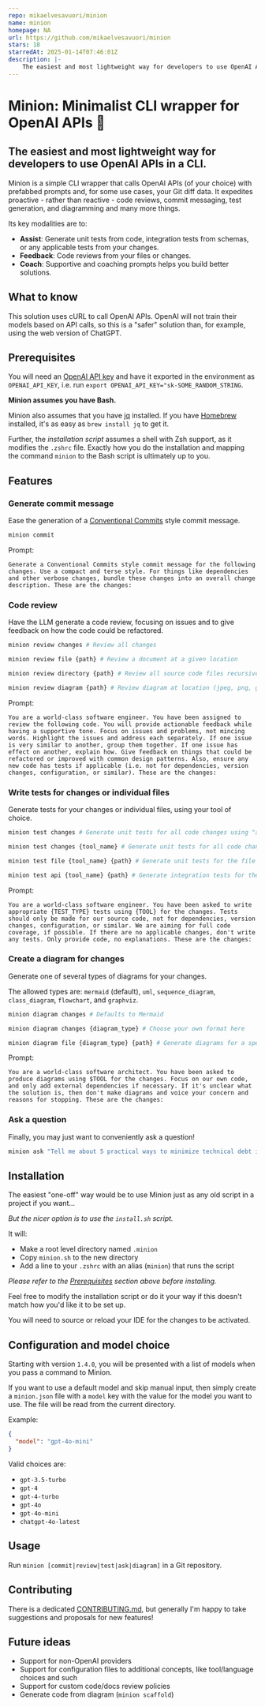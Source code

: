 ```yaml
---
repo: mikaelvesavuori/minion
name: minion
homepage: NA
url: https://github.com/mikaelvesavuori/minion
stars: 18
starredAt: 2025-01-14T07:46:01Z
description: |-
    The easiest and most lightweight way for developers to use OpenAI APIs in a CLI.
---
```


# Minion: Minimalist CLI wrapper for OpenAI APIs 👾

## The easiest and most lightweight way for developers to use OpenAI APIs in a CLI.

Minion is a simple CLI wrapper that calls OpenAI APIs (of your choice) with prefabbed prompts and, for some use cases, your Git diff data. It expedites proactive - rather than reactive - code reviews, commit messaging, test generation, and diagramming and many more things.

Its key modalities are to:

- **Assist**: Generate unit tests from code, integration tests from schemas, or any applicable tests from your changes.
- **Feedback**: Code reviews from your files or changes.
- **Coach**: Supportive and coaching prompts helps you build better solutions.

## What to know

This solution uses cURL to call OpenAI APIs. OpenAI will not train their models based on API calls, so this is a "safer" solution than, for example, using the web version of ChatGPT.

## Prerequisites

You will need an [OpenAI API key](https://help.openai.com/en/articles/4936850-where-do-i-find-my-secret-api-key) and have it exported in the environment as `OPENAI_API_KEY`, i.e. run `export OPENAI_API_KEY="sk-SOME_RANDOM_STRING`.

**Minion assumes you have Bash.**

Minion also assumes that you have [jq](https://jqlang.github.io/jq/) installed. If you have [Homebrew](https://brew.sh/) installed, it's as easy as `brew install jq` to get it.

Further, the _installation script_ assumes a shell with Zsh support, as it modifies the `.zshrc` file. Exactly how you do the installation and mapping the command `minion` to the Bash script is ultimately up to you.

## Features

### Generate commit message

Ease the generation of a [Conventional Commits](https://www.conventionalcommits.org/en/v1.0.0/) style commit message.

```bash
minion commit
```

Prompt:

```text
Generate a Conventional Commits style commit message for the following changes. Use a compact and terse style. For things like dependencies and other verbose changes, bundle these changes into an overall change description. These are the changes:
```

### Code review

Have the LLM generate a code review, focusing on issues and to give feedback on how the code could be refactored.

```bash
minion review changes # Review all changes

minion review file {path} # Review a document at a given location

minion review directory {path} # Review all source code files recursively from location

minion review diagram {path} # Review diagram at location (jpeg, png, gif, webp)
```

Prompt:

```text
You are a world-class software engineer. You have been assigned to review the following code. You will provide actionable feedback while having a supportive tone. Focus on issues and problems, not mincing words. Highlight the issues and address each separately. If one issue is very similar to another, group them together. If one issue has effect on another, explain how. Give feedback on things that could be refactored or improved with common design patterns. Also, ensure any new code has tests if applicable (i.e. not for dependencies, version changes, configuration, or similar). These are the changes:
```

### Write tests for changes or individual files

Generate tests for your changes or individual files, using your tool of choice.

```bash
minion test changes # Generate unit tests for all code changes using "an appropriate tool"

minion test changes {tool_name} # Generate unit tests for all code changes using the provided tool

minion test file {tool_name} {path} # Generate unit tests for the file at the path using the provided tool

minion test api {tool_name} {path} # Generate integration tests for the schema/file at the path using the provided tool
```

Prompt:

```text
You are a world-class software engineer. You have been asked to write appropriate {TEST_TYPE} tests using {TOOL} for the changes. Tests should only be made for our source code, not for dependencies, version changes, configuration, or similar. We are aiming for full code coverage, if possible. If there are no applicable changes, don't write any tests. Only provide code, no explanations. These are the changes:
```

### Create a diagram for changes

Generate one of several types of diagrams for your changes.

The allowed types are: `mermaid` (default), `uml`, `sequence_diagram`, `class_diagram`, `flowchart`, and `graphviz`.

```bash
minion diagram changes # Defaults to Mermaid

minion diagram changes {diagram_type} # Choose your own format here

minion diagram file {diagram_type} {path} # Generate diagrams for a specific file, such as an infrastructure-as-code configuration
```

Prompt:

```text
You are a world-class software architect. You have been asked to produce diagrams using $TOOL for the changes. Focus on our own code, and only add external dependencies if necessary. If it's unclear what the solution is, then don't make diagrams and voice your concern and reasons for stopping. These are the changes:
```

### Ask a question

Finally, you may just want to conveniently ask a question!

```bash
minion ask "Tell me about 5 practical ways to minimize technical debt in a React project."
```

## Installation

The easiest "one-off" way would be to use Minion just as any old script in a project if you want...

_But the nicer option is to use the `install.sh` script._

It will:

- Make a root level directory named `.minion`
- Copy `minion.sh` to the new directory
- Add a line to your `.zshrc` with an alias (`minion`) that runs the script

_Please refer to the [Prerequisites](#prerequisites) section above before installing._

Feel free to modify the installation script or do it your way if this doesn't match how you'd like it to be set up.

You will need to source or reload your IDE for the changes to be activated.

## Configuration and model choice

Starting with version `1.4.0`, you will be presented with a list of models when you pass a command to Minion.

If you want to use a default model and skip manual input, then simply create a `minion.json` file with a `model` key with the value for the model you want to use. The file will be read from the current directory.

Example:

```json
{
  "model": "gpt-4o-mini"
}
```

Valid choices are:

- `gpt-3.5-turbo`
- `gpt-4`
- `gpt-4-turbo`
- `gpt-4o`
- `gpt-4o-mini`
- `chatgpt-4o-latest`

## Usage

Run `minion [commit|review|test|ask|diagram]` in a Git repository.

## Contributing

There is a dedicated [CONTRIBUTING.md](CONTRIBUTING.md), but generally I'm happy to take suggestions and proposals for new features!

## Future ideas

- Support for non-OpenAI providers
- Support for configuration files to additional concepts, like tool/language choices and such
- Support for custom code/docs review policies
- Generate code from diagram (`minion scaffold`)

